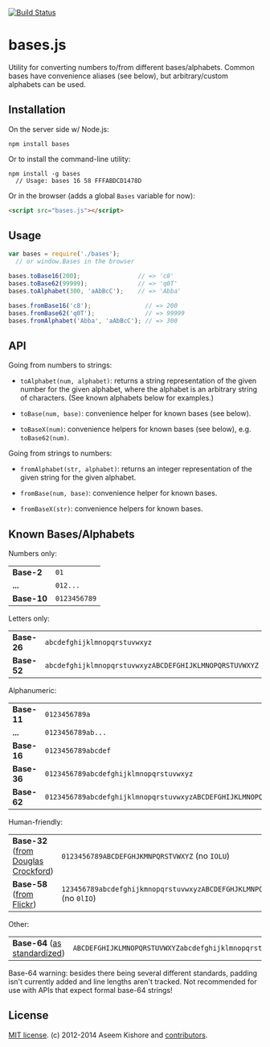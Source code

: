 [![Build Status](https://travis-ci.org/aseemk/bases.js.png?branch=master)](https://travis-ci.org/aseemk/bases.js)

# bases.js

Utility for converting numbers to/from different bases/alphabets.
Common bases have convenience aliases (see below), but arbitrary/custom
alphabets can be used.

## Installation

On the server side w/ Node.js:

```
npm install bases
```

Or to install the command-line utility:

```
npm install -g bases
  // Usage: bases 16 58 FFFABDCD1478D
```

Or in the browser (adds a global `Bases` variable for now):

```html
<script src="bases.js"></script>
```

## Usage

```js
var bases = require('./bases');
  // or window.Bases in the browser

bases.toBase16(200);                // => 'c8'
bases.toBase62(99999);              // => 'q0T'
bases.toAlphabet(300, 'aAbBcC');    // => 'Abba'

bases.fromBase16('c8');               // => 200
bases.fromBase62('q0T');              // => 99999
bases.fromAlphabet('Abba', 'aAbBcC'); // => 300
```

## API

Going from numbers to strings:

- `toAlphabet(num, alphabet)`: returns a string representation of the given
  number for the given alphabet, where the alphabet is an arbitrary string of
  characters. (See known alphabets below for examples.)

- `toBase(num, base)`: convenience helper for known bases (see below).

- `toBaseX(num)`: convenience helpers for known bases (see below), e.g.
  `toBase62(num)`.

Going from strings to numbers:

- `fromAlphabet(str, alphabet)`: returns an integer representation of the given
  string for the given alphabet.

- `fromBase(num, base)`: convenience helper for known bases.

- `fromBaseX(str)`: convenience helpers for known bases.

## Known Bases/Alphabets

Numbers only:

<table>
<tr>
<td><strong>Base-2</strong></td>
<td><code>01</code></td>
</tr>
<tr>
<td><strong>...</strong></td>
<td><code>012...</code></td>
</tr>
<tr>
<td><strong>Base-10</strong></td>
<td><code>0123456789</code></td>
</tr>
</table>

Letters only:

<table>
<tr>
<td><strong>Base-26</strong></td>
<td><code>abcdefghijklmnopqrstuvwxyz</code></td>
</tr>
<tr>
<td><strong>Base-52</strong></td>
<td><code>abcdefghijklmnopqrstuvwxyzABCDEFGHIJKLMNOPQRSTUVWXYZ</code></td>
</tr>
</table>

Alphanumeric:

<table>
<tr>
<td><strong>Base-11</strong></td>
<td><code>0123456789a</code></td>
</tr>
<tr>
<td><strong>...</strong></td>
<td><code>0123456789ab...</code></td>
</tr>
<tr>
<td><strong>Base-16</strong></td>
<td><code>0123456789abcdef</code></td>
</tr>
<tr>
<td><strong>Base-36</strong></td>
<td><code>0123456789abcdefghijklmnopqrstuvwxyz</code></td>
</tr>
<tr>
<td><strong>Base-62</strong></td>
<td><code>0123456789abcdefghijklmnopqrstuvwxyzABCDEFGHIJKLMNOPQRSTUVWXYZ</code></td>
</tr>
</table>

Human-friendly:

<table>
<tr>
<td><strong>Base-32</strong> (<a href="http://www.crockford.com/wrmg/base32.html" target="_blank">from Douglas Crockford</a>)</td>
<td><code>0123456789ABCDEFGHJKMNPQRSTVWXYZ</code> (no <code>IOLU</code>)</td>
</tr>
<tr>
<td><strong>Base-58</strong> (<a href="http://www.flickr.com/groups/api/discuss/72157616713786392/" target="_blank">from Flickr</a>)</td>
<td><code>123456789abcdefghijkmnopqrstuvwxyzABCDEFGHJKLMNPQRSTUVWXYZ</code> (no <code>0lIO</code>)</td>
</tr>
</table>

Other:

<table>
<tr>
<td><strong>Base-64</strong> (<a href="http://en.wikipedia.org/wiki/Base64" target="_blank">as standardized</a>)</td>
<td><code>ABCDEFGHIJKLMNOPQRSTUVWXYZabcdefghijklmnopqrstuvwxyz0123456789+/</code></td>
</tr>
</table>

Base-64 warning: besides there being several different standards, padding isn't currently added and line lengths aren't tracked. Not recommended for use with APIs that expect formal base-64 strings!

## License

[MIT license](http://aseemk.mit-license.org/). (c) 2012-2014 Aseem Kishore
and [contributors](https://github.com/aseemk/bases.js/graphs/contributors).
